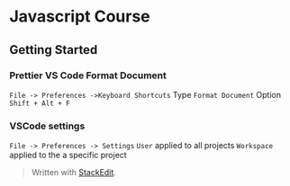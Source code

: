 # Javascript Course

## Getting Started

### Prettier VS Code Format Document

`File -> Preferences ->Keyboard Shortcuts`
Type `Format Document`
Option `Shift + Alt + F`

### VSCode settings

`File -> Preferences -> Settings`
`User` applied to all projects
`Workspace` applied to the a specific project


> Written with [StackEdit](https://stackedit.io/).
<!--stackedit_data:
eyJoaXN0b3J5IjpbLTEyMzA0NDg3MjNdfQ==
-->